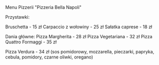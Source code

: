 Menu Pizzerii 
"Pizzeria Bella Napoli"

Przystawki:

Bruschetta - 15 zł
Carpaccio z wołowiny - 25 zł
Sałatka caprese - 18 zł

Dania główne:
Pizza Margherita - 28 zł
Pizza Vegetariana - 32 zł
Pizza Quattro Formaggi - 35 zł



Pizza Verdura - 34 zł (sos pomidorowy, mozzarella, pieczarki, papryka, cebula, pomidory, czarne oliwki, oregano)

